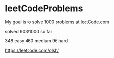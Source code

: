 # leetCodeProblems
My goal is to solve 1000 problems at leetCode.com

solved 903/1000 so far

348 easy
460 medium
96 hard


https://leetcode.com/olsh/
